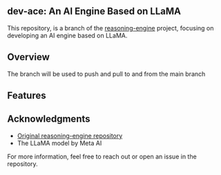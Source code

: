 <h2>dev-ace: An AI Engine Based on LLaMA</h1>

<p>
    This repository, is a branch of the 
    <a href="https://github.com/conormckenzie/reasoning-engine">reasoning-engine</a> project, 
    focusing on developing an AI engine based on LLaMA.
</p>

<h2>Overview</h2>
<p>
    The branch will be used to push and pull to and from the main branch
</p>

<h2>Features</h2>
<ul>

</ul>

<h2>Acknowledgments</h2>
<ul>
    <li><a href="https://github.com/conormckenzie/reasoning-engine">Original reasoning-engine repository</a></li>
    <li>The LLaMA model by Meta AI</li>
</ul>

<p>For more information, feel free to reach out or open an issue in the repository.</p>

</body>
</html>
